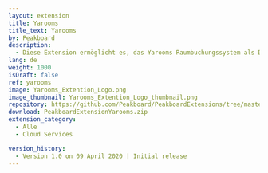 ```yaml
---
layout: extension
title: Yarooms
title_text: Yarooms
by: Peakboard
description: 
  - Diese Extension ermöglicht es, das Yarooms Raumbuchungssystem als Datenquelle in Peakboard anzubinden. So kannst du Daten über die Buchung der angelegten Räume auslesen und beispielsweise ein Dashboard erstellen, das die Belegung eines bestimmten Raumes anzeigt.
lang: de
weight: 1000
isDraft: false
ref: yarooms
image: Yarooms_Extention_Logo.png
image_thumbnail: Yarooms_Extention_Logo_thumbnail.png
repository: https://github.com/Peakboard/PeakboardExtensions/tree/master/Yarooms
download: PeakboardExtensionYarooms.zip
extension_category:
  - Alle
  - Cloud Services

version_history:
  - Version 1.0 on 09 April 2020 | Initial release
---
```

